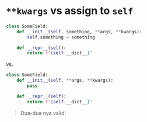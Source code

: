 # `**kwargs` vs assign to `self`

```python
class SomeField:
    def __init__(self, something, **args, **kwargs):
        self.something = something

    def __repr__(self):
        return f"{self.__dict__}"
```

vs.

```python
class SomeField:
    def __init__(self, **args, **kwargs):
        pass

    def __repr__(self):
        return f"{self.__dict__}"
```

> Dua-dua nya valid!

